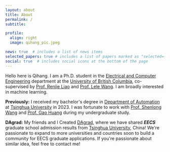 ```yaml
---
layout: about
title: About
permalink: /
subtitle:

profile:
  align: right
  image: qihang_pic.jpeg

news: true  # includes a list of news items
selected_papers: true # includes a list of papers marked as "selected={true}"
social: true  # includes social icons at the bottom of the page
---
```


Hello here is Qihang. 
I am a Ph.D. student in the [Electrical and Computer Engineering](https://ece.ubc.ca/) department at the [University of British Columbia](https://www.ubc.ca/), co-supervised by [Prof. Renjie Liao](https://ece.ubc.ca/renjie-liao/) and [Prof. Lele Wang](https://ece.ubc.ca/lele-wang/). I am broadly interested in machine learning.

**Previously:** I received my bachelor's degree in [Department of Automation](https://www.au.tsinghua.edu.cn/en/index.htm) at [Tsinghua University](https://www.tsinghua.edu.cn/en/) in 2023.
I was fortunate to work with [Prof. Shenlong Wang](https://shenlong.web.illinois.edu/) and [Prof. Gao Huang](https://www.gaohuang.net/) during my undergraduate study.

**DAgrad:** My friends and I Created [DAgrad](https://dagrad.site/), where we have shared ***EECS*** graduate school admission results from [Tsinghua University](https://www.tsinghua.edu.cn/en/), China! We're passionate to expand to more universities and countries soon to build a community for EECS graduate applications. If you're passionate about similar idea, feel free to contact me!


